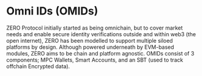 # Omni IDs (OMIDs)

ZERO Protocol initially started as being omnichain, but to cover market needs and enable secure identity verifications outside and within web3 (the open internet), ZERO has been modelled to support multiple siloed platforms by design. Although powered underneath by EVM-based modules, ZERO aims to be chain and platform agnostic. OMIDs consist of 3 components; MPC Wallets, Smart Accounts, and an SBT (used to track offchain Encrypted data).
